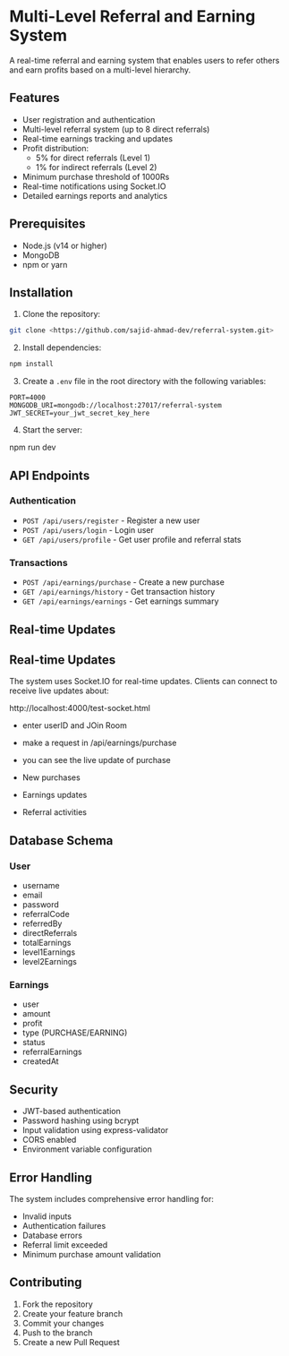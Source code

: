 # Multi-Level Referral and Earning System

A real-time referral and earning system that enables users to refer others and earn profits based on a multi-level hierarchy.

## Features

- User registration and authentication
- Multi-level referral system (up to 8 direct referrals)
- Real-time earnings tracking and updates
- Profit distribution:
  - 5% for direct referrals (Level 1)
  - 1% for indirect referrals (Level 2)
- Minimum purchase threshold of 1000Rs
- Real-time notifications using Socket.IO
- Detailed earnings reports and analytics

## Prerequisites

- Node.js (v14 or higher)
- MongoDB
- npm or yarn

## Installation

1. Clone the repository:

```bash
git clone <https://github.com/sajid-ahmad-dev/referral-system.git>

```

2. Install dependencies:

```bash
npm install
```

3. Create a `.env` file in the root directory with the following variables:

```
PORT=4000
MONGODB_URI=mongodb://localhost:27017/referral-system
JWT_SECRET=your_jwt_secret_key_here
```

4. Start the server:

npm run dev

## API Endpoints

### Authentication

- `POST /api/users/register` - Register a new user
- `POST /api/users/login` - Login user
- `GET /api/users/profile` - Get user profile and referral stats

### Transactions

- `POST /api/earnings/purchase` - Create a new purchase
- `GET /api/earnings/history` - Get transaction history
- `GET /api/earnings/earnings` - Get earnings summary

## Real-time Updates

## Real-time Updates

The system uses Socket.IO for real-time updates. Clients can connect to receive live updates about:

http://localhost:4000/test-socket.html

- enter userID and JOin Room
- make a request in /api/earnings/purchase
- you can see the live update of purchase

- New purchases
- Earnings updates
- Referral activities

## Database Schema

### User

- username
- email
- password
- referralCode
- referredBy
- directReferrals
- totalEarnings
- level1Earnings
- level2Earnings

### Earnings

- user
- amount
- profit
- type (PURCHASE/EARNING)
- status
- referralEarnings
- createdAt

## Security

- JWT-based authentication
- Password hashing using bcrypt
- Input validation using express-validator
- CORS enabled
- Environment variable configuration

## Error Handling

The system includes comprehensive error handling for:

- Invalid inputs
- Authentication failures
- Database errors
- Referral limit exceeded
- Minimum purchase amount validation

## Contributing

1. Fork the repository
2. Create your feature branch
3. Commit your changes
4. Push to the branch
5. Create a new Pull Request
